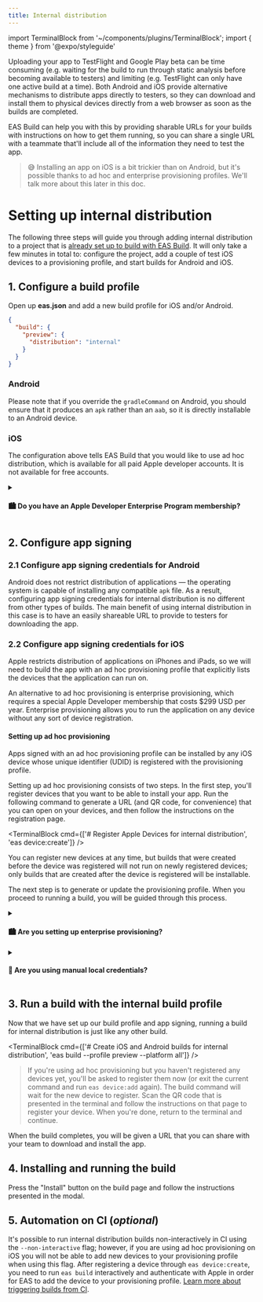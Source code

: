 ```yaml
---
title: Internal distribution
---
```


import TerminalBlock from '~/components/plugins/TerminalBlock';
import { theme } from '@expo/styleguide'

Uploading your app to TestFlight and Google Play beta can be time consuming (e.g. waiting for the build to run through static analysis before becoming available to testers) and limiting (e.g. TestFlight can only have one active build at a time). Both Android and iOS provide alternative mechanisms to distribute apps directly to testers, so they can download and install them to physical devices directly from a web browser as soon as the builds are completed.

EAS Build can help you with this by providing sharable URLs for your builds with instructions on how to get them running, so you can share a single URL with a teammate that'll include all of the information they need to test the app.

> 😅 Installing an app on iOS is a bit trickier than on Android, but it's possible thanks to ad hoc and enterprise provisioning profiles. We'll talk more about this later in this doc.

<div style={{marginTop: 30}} />

<h1>Setting up internal distribution</h1>

The following three steps will guide you through adding internal distribution to a project that is [already set up to build with EAS Build](setup.md). It will only take a few minutes in total to: configure the project, add a couple of test iOS devices to a provisioning profile, and start builds for Android and iOS.

<div style={{marginTop: -10}} />

## 1. Configure a build profile

Open up **eas.json** and add a new build profile for iOS and/or Android.

```json
{
  "build": {
    "preview": {
      "distribution": "internal"
    }
  }
}
```

### Android

Please note that if you override the `gradleCommand` on Android, you should ensure that it produces an `apk` rather than an `aab`, so it is directly installable to an Android device.

### iOS

The configuration above tells EAS Build that you would like to use ad hoc distribution, which is available for all paid Apple developer accounts. It is not available for free accounts.

<div style={{marginTop: -10}} />

<details><summary><h4>🏙 Do you have an Apple Developer Enterprise Program membership?</h4></summary>
<p>

The following will only work if you have an Apple account with Apple Developer Enterprise Program membership. While using Enterprise provisioning, you can sign your app using a `universal` or `adhoc` provisioning profile. We recommend `universal` because it does not require you to register your devices with Apple, which is the main benefit of using Enterprise provisioning.

```json
{
  "build": {
    "preview": {
      "distribution": "internal",
      "ios": {
        /* @info Valid values: universal, adhoc */
        "enterpriseProvisioning": "universal" /* @end */

      }
    }
  }
}
```

</p>
</details>

## 2. Configure app signing

### 2.1 Configure app signing credentials for Android

Android does not restrict distribution of applications &mdash; the operating system is capable of installing any compatible `apk` file. As a result, configuring app signing credentials for internal distribution is no different from other types of builds. The main benefit of using internal distribution in this case is to have an easily shareable URL to provide to testers for downloading the app.

### 2.2 Configure app signing credentials for iOS

Apple restricts distribution of applications on iPhones and iPads, so we will need to build the app with an ad hoc provisioning profile that explicitly lists the devices that the application can run on.

An alternative to ad hoc provisioning is enterprise provisioning, which requires a special Apple Developer membership that costs $299 USD per year. Enterprise provisioning allows you to run the application on any device without any sort of device registration.

#### Setting up ad hoc provisioning

Apps signed with an ad hoc provisioning profile can be installed by any iOS device whose unique identifier (UDID) is registered with the provisioning profile.

Setting up ad hoc provisioning consists of two steps. In the first step, you'll register devices that you want to be able to install your app. Run the following command to generate a URL (and QR code, for convenience) that you can open on your devices, and then follow the instructions on the registration page.

<TerminalBlock cmd={['# Register Apple Devices for internal distribution', 'eas device:create']} />

You can register new devices at any time, but builds that were created before the device was registered will not run on newly registered devices; only builds that are created after the device is registered will be installable.

The next step is to generate or update the provisioning profile. When you proceed to running a build, you will be guided through this process.

<details><summary><h4>🏙 Are you setting up enterprise provisioning?</h4></summary>
<p>

Apple Enterprise Program membership costs $299 USD per year and [not all organizations will be eligible](https://developer.apple.com/programs/enterprise/), so you will likely be using ad hoc provisioning, which works with any normal paid Apple developer account.

If you have an [Apple Developer Enterprise Program membership](https://developer.apple.com/programs/enterprise/) users can install your app to their device without pre-registering their UDID; they just need to install the profile to their device and they can then access existing builds. You will need to sign in using your Apple Developer Enterprise account during the `eas build` process to set up the correct provisioning.

If you distribute your app both through enterprise provisioning and the App Store, you will need to have a distinct bundle identifier for each context. We recommend either:
  
- In managed projects, use **app.config.js** to dynamically switch identifiers.
- In bare projects, create a separate `scheme` for each bundle identifier and specify the scheme name in separate build profiles.

</p>
</details>

<div style={{marginTop: -20}} />

<details><summary><h4>🔐 Are you using manual local credentials?</h4></summary>
<p>

If so, make sure to point your **credentials.json** to an ad hoc or enterprise provisioning profile that you generate through the Apple Developer Portal (either update an existing credentials.json used for another type of distribution or replace it with a new one that points to the appropriate provisioning profile). Beware that EAS CLI does only a limited validation of your local credentials, and you will have to handle device UDID registration manually. Read more about [using local credentials](/app-signing/local-credentials.md).

</p>
</details>


## 3. Run a build with the internal build profile

Now that we have set up our build profile and app signing, running a build for internal distribution is just like any other build.

<TerminalBlock cmd={['# Create iOS and Android builds for internal distribution', 'eas build --profile preview --platform all']} />

> If you're using ad hoc provisioning but you haven't registered any devices yet, you'll be asked to register them now (or exit the current command and run `eas device:add` again). The build command will wait for the new device to register. Scan the QR code that is presented in the terminal and follow the instructions on that page to register your device. When you're done, return to the terminal and continue.

When the build completes, you will be given a URL that you can share with your team to download and install the app.

## 4. Installing and running the build

Press the "Install" button on the build page and follow the instructions presented in the modal.

## 5. Automation on CI (_optional_)

It's possible to run internal distribution builds non-interactively in CI using the `--non-interactive` flag; however, if you are using ad hoc provisioning on iOS you will not be able to add new devices to your provisioning profile when using this flag. After registering a device through `eas device:create`, you need to run `eas build` interactively and authenticate with Apple in order for EAS to add the device to your provisioning profile. [Learn more about triggering builds from CI](/build/building-on-ci.md).

<!--
(@dsokal) this is not implemented yet

When using iOS ad hoc provisioning managed by Expo, if a teammate navigates to this URL on an iOS device that is not yet registered, they will be able to register their device and initiate a new build to include the updated profile that will run on their device. If the ad hoc provisioning profile is not managed by Expo, the user will be asked to contact the organization admin in order to add their device UDID and create a new build compatible with their device.
-->
